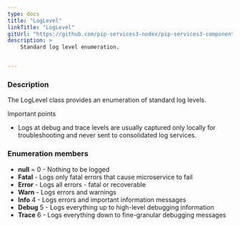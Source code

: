 ```yaml
---
type: docs
title: "LogLevel"
linkTitle: "LogLevel"
gitUrl: "https://github.com/pip-services3-nodex/pip-services3-components-nodex"
description: >
    Standard log level enumeration.


---
```


### Description

 The LogLevel class provides an enumeration of standard log levels.
 
 Important points
 
 - Logs at debug and trace levels are usually captured only locally for troubleshooting and never sent to consolidated log services.

### Enumeration members

- **null** = 0 - Nothing to be logged
- **Fatal** - Logs only fatal errors that cause microservice to fail
- **Error** - Logs all errors - fatal or recoverable
- **Warn** - Logs errors and warnings
- **Info** 4 - Logs errors and important information messages
- **Debug** 5 - Logs everything up to high-level debugging information
- **Trace** 6 - Logs everything down to fine-granular debugging messages

</span>
